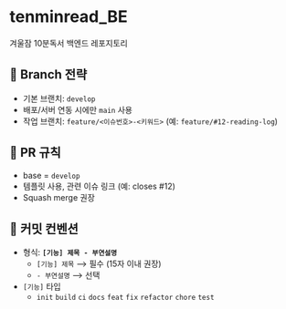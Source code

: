 # tenminread_BE

겨울잠 10분독서 백엔드 레포지토리

## 📌 Branch 전략
- 기본 브랜치: `develop`
- 배포/서버 연동 시에만 `main` 사용
- 작업 브랜치: `feature/<이슈번호>-<키워드>` (예: `feature/#12-reading-log`)

## 🔀 PR 규칙
- base = `develop`
- 템플릿 사용, 관련 이슈 링크 (예: closes #12)
- Squash merge 권장

## 📑 커밋 컨벤션
- 형식: **`[기능] 제목 - 부연설명`**
  - `[기능] 제목` ⟶ 필수 (15자 이내 권장)
  - `- 부연설명` ⟶ 선택
- `[기능]` 타입
  - `init` `build` `ci` `docs` `feat` `fix` `refactor` `chore` `test`

